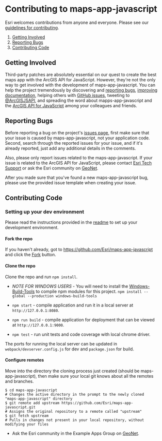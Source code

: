 Contributing to maps-app-javascript
=================================

Esri welcomes contributions from anyone and everyone. Please see our [guidelines for contributing](https://github.com/esri/contributing).

 1. [Getting Involved](#getting-involved)
 2. [Reporting Bugs](#reporting-bugs)
 3. [Contributing Code](#contributing-code)

## Getting Involved

Third-party patches are absolutely essential on our quest to create the best maps app with the ArcGIS API for JavaScript.
However, they're not the only way to get involved with the development of maps-app-javascript.
You can help the project tremendously by discovering and [reporting bugs](#reporting-bugs),
[improving documentation](#improving-documentation),
helping others with [GitHub issues](https://github.com/Esri/maps-app-javascript/issues),
tweeting to [@ArcGISJSAPI](https://twitter.com/ArcGISJSAPI),
and spreading the word about mapps-app-javascript and the [ArcGIS API for JavaScript](https://developers.arcgis.com/javascript/) among your colleagues and friends.

## Reporting Bugs

Before reporting a bug on the project's [issues page](https://github.com/Esri/maps-app-javascript/issues),
first make sure that your issue is caused by maps-app-javascript, not your application code.
Second, search through the reported issues for your issue,
and if it's already reported, just add any additional details in the comments.

Also, please only report issues related to the maps-app-javascript.
If your issue is related to the ArcGIS API for JavaScript, please contact [Esri Tech Support](https://support.esri.com/contact-tech-support) or ask the Esri community on [GeoNet](https://geonet.esri.com/community/developers/web-developers/arcgis-api-for-javascript).

After you made sure that you've found a new maps-app-javascript bug,
please use the provided issue template when creating your issue.

## Contributing Code

### Setting up your dev environment
Please read the instructions provided in the [readme](https://github.com/Esri/maps-app-javascript/blob/master/README.md) to set up your development environment.

#### Fork the repo
If you haven't already, got to https://github.com/Esri/maps-app-javascript and click the [Fork](https://github.com/Esri/maps-app-javascript/fork) button.

#### Clone the repo
Clone the repo and run `npm install`.

* _NOTE FOR WINDOWS USERS_ - You will need to install the [Windows-Build-Tools](https://github.com/felixrieseberg/windows-build-tools) to compile npm modules for this project. `npm install --global --production windows-build-tools`

* `npm start` - compile application and run it in a local server at `http://127.0.0.1:8080`.
* `npm run build` - compile application for deployment that can be viewed at `http://127.0.0.1:9000`.
* `npm test` - run unit tests and code coverage with local chrome driver.

The ports for running the local server can be updated in `webpack/devserver.config.js` for dev and `package.json` for build.

#### Configure remotes
Move into the directory the cloning process just created (should be maps-app-javascript), then make sure your local git knows about all the remotes and branches.
```
$ cd maps-app-javascript
# Changes the active directory in the prompt to the newly cloned "maps-app-javascript" directory
$ git remote add upstream https://github.com/Esri/maps-app-javascript.git
# Assigns the original repository to a remote called "upstream"
$ git fetch upstream
# Pulls in changes not present in your local repository, without modifying your files
```

* Ask the Esri community in the Example Apps Group on [GeoNet](https://community.esri.com/groups/arcgis-example-apps).
